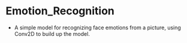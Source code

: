 # Emotion_Recognition

- A simple model for recognizing face emotions from a picture, using Conv2D to build up the model.

